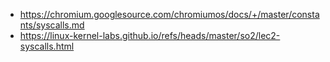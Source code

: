 

* https://chromium.googlesource.com/chromiumos/docs/+/master/constants/syscalls.md
* https://linux-kernel-labs.github.io/refs/heads/master/so2/lec2-syscalls.html